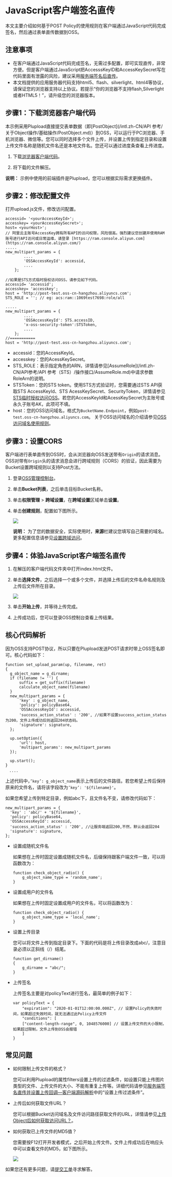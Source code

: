 # JavaScript客户端签名直传

本文主要介绍如何基于POST Policy的使用规则在客户端通过JavaScript代码完成签名，然后通过表单直传数据到OSS。

## 注意事项

-   在客户端通过JavaScript代码完成签名，无需过多配置，即可实现直传，非常方便。但是客户端通过JavaScript把AccesssKeyID和AccessKeySecret写在代码里面有泄露的风险，建议采用[服务端签名后直传](/intl.zh-CN/最佳实践/Web端上传数据至OSS/Web端PostObject直传实践/服务端签名后直传.md)。
-   本文档提供的应用服务器代码支持html5、flash、silverlight、html4等协议，请保证您的浏览器支持以上协议。若提示“你的浏览器不支持flash,Silverlight或者HTML5！”，请升级您的浏览器版本。

## 步骤1：下载浏览器客户端代码

本示例采用Plupload直接提交表单数据（即[PostObject](/intl.zh-CN/API 参考/关于Object操作/基础操作/PostObject.md)）到OSS，可以运行于PC浏览器、手机浏览器、微信等。您可以同时选择多个文件上传，并设置上传到指定目录和设置上传文件名称是随机文件名还是本地文件名。您还可以通过进度条查看上传进度。

1.  下载[浏览器客户端代码](https://gosspublic.alicdn.com/doc/oss-h5-upload-js-direct.zip)。

2.  将下载的文件解压。


**说明：** 示例中使用的前端插件是Plupload，您可以根据实际需求更换插件。

## 步骤2：修改配置文件

打开upload.js文件，修改访问配置。

```
accessid= '<yourAccessKeyId>';
accesskey= <yourAccessKeySecret>';
host= <yourHost>';
// 阿里云主账号AccessKey拥有所有API的访问权限，风险很高。强烈建议您创建并使用RAM账号进行API访问或日常运维，请登录 [https://ram.console.aliyun.com](https://ram.console.aliyun.com/)
.....
new_multipart_params = {
        ....
        'OSSAccessKeyId': accessid, 
        ....
    };

//如果是STS方式临时授权访问OSS，请参见如下代码。
accessid= 'accessid';
accesskey= 'accesskey';
host = 'http://post-test.oss-cn-hangzhou.aliyuncs.com';
STS_ROLE = ''; // eg: acs:ram::1069test7698:role/all

.....
new_multipart_params = {
        ....
        'OSSAccessKeyId': STS.accessID, 
        'x-oss-security-token':STSToken,
        ....
    };
//===========
host = 'http://post-test.oss-cn-hangzhou.aliyuncs.com';
```

-   accessid：您的AccessKeyId。
-   accesskey：您的AcessKeySecret。
-   STS\_ROLE：表示指定角色的ARN，详情请参见[AssumeRole](/intl.zh-CN/API参考/API 参考（STS）/操作接口/AssumeRole.md)中请求参数RoleArn的说明。
-   STSToken：您的STS token。使用STS方式验证时，您需要通过STS API获取STS AccessKeyId、STS AcessKeySecret、SecurityToken，详情请参见[STS临时授权访问OSS](/intl.zh-CN/开发指南/数据安全/访问控制/STS临时授权访问OSS.md)。若您的AccessKeyId和AcessKeySecret为主账号或永久子账号AK，此项可不填。
-   host：您的OSS访问域名，格式为`BucketName.Endpoint`，例如`post-test.oss-cn-hangzhou.aliyuncs.com`。 关于OSS访问域名的介绍请参见[OSS访问域名使用规则](/intl.zh-CN/开发指南/访问域名（Endpoint）/OSS访问域名使用规则.md)。

## 步骤3：设置CORS

客户端进行表单直传到OSS时，会从浏览器向OSS发送带有`Origin`的请求消息。OSS对带有`Origin`头的请求消息会进行跨域规则（CORS）的验证，因此需要为Bucket设置跨域规则以支持Post方法。

1.  登录[OSS管理控制台](https://oss.console.aliyun.com/)。

2.  单击**Bucket列表**，之后单击目标Bucket名称。

3.  单击**权限管理** \> **跨域设置**，在**跨域设置**区域单击**设置**。

4.  单击**创建规则**，配置如下图所示。

    ![](https://static-aliyun-doc.oss-accelerate.aliyuncs.com/assets/img/zh-CN/9354449951/p12308.png)

    **说明：** 为了您的数据安全，实际使用时，**来源**栏建议您填写自己需要的域名。更多配置信息请参见[设置跨域访问](/intl.zh-CN/控制台用户指南/存储空间管理/权限管理/设置跨域访问.md)。


## 步骤4：体验JavaScript客户端签名直传

1.  在解压的客户端代码文件夹中打开index.html文件。

2.  单击**选择文件**，之后选择一个或多个文件，并选择上传后的文件名命名规则及上传后文件所在目录。

    ![](https://static-aliyun-doc.oss-accelerate.aliyuncs.com/assets/img/zh-CN/9354449951/p62322.png)

3.  单击**开始上传**，并等待上传完成。

4.  上传成功后，您可以登录OSS控制台查看上传结果。


## 核心代码解析

因为OSS支持POST协议，所以只要在Plupload发送POST请求时带上OSS签名即可。核心代码如下：

```
function set_upload_param(up, filename, ret)
{
  g_object_name = g_dirname;
  if (filename != '') {
      suffix = get_suffix(filename)
      calculate_object_name(filename)
  }
  new_multipart_params = {
      'key' : g_object_name,
      'policy': policyBase64,
      'OSSAccessKeyId': accessid,
      'success_action_status' : '200', //如果不设置success_action_status为200，文件上传成功后则返回204状态码。
      'signature': signature,
  };

  up.setOption({
      'url': host,
      'multipart_params': new_multipart_params
  });

  up.start();
}
　....
```

上述代码中，`’key’: g_object_name`表示上传后的文件路径。若您希望上传后保持原来的文件名，请将该字段改为`’key’: '${filename}'`。

如果您希望上传到特定目录，例如abc下，且文件名不变，请修改代码如下：

```
new_multipart_params = {
  'key' : 'abc/' + '${filename}',
  'policy': policyBase64,
  'OSSAccessKeyId': accessid,
  'success_action_status' : '200', //让服务端返回200,不然，默认会返回204
  'signature': signature,
};
```

-   设置成随机文件名

    如果想在上传时固定设置成随机文件名，后缀保持跟客户端文件一致，可以将函数改为：

    ```
    function check_object_radio() {
        g_object_name_type = 'random_name';
    }
    ```

-   设置成用户的文件名

    如果想在上传时固定设置成用户的文件名，可以将函数改为：

    ```
    function check_object_radio() {
        g_object_name_type = 'local_name';
    }
    ```

-   设置上传目录

    您可以将文件上传到指定目录下。下面的代码是将上传目录改成abc/，注意目录必须以正斜线（/）结尾。

    ```
    function get_dirname()
    {
        g_dirname = "abc/"; 
    }
    ```

-   上传签名

    上传签名主要是对policyText进行签名，最简单的例子如下：

    ```
    var policyText = {
        "expiration": "2020-01-01T12:00:00.000Z", // 设置Policy的失效时间，如果超过失效时间，就无法通过此Policy上传文件
        "conditions": [
        ["content-length-range", 0, 1048576000] // 设置上传文件的大小限制，如果超过限制，文件上传到OSS会报错
        ]
    }
    ```


## 常见问题

-   如何限制上传文件的格式？

    您可以利用Plupload的属性filters设置上传的过滤条件，如设置只能上传图片类型的文件、上传文件的大小、不能有重复上传等。详细代码请参见[服务端签名直传并设置上传回调—客户端源码解析](/intl.zh-CN/最佳实践/Web端上传数据至OSS/Web端PostObject直传实践/服务端签名直传并设置上传回调.md)中的“设置上传过滤条件”。

-   上传后如何获取文件URL？

    您可以根据Bucket访问域名及文件访问路径获取文件的URL，详情请参见[上传Object后如何获取访问URL？](/intl.zh-CN/开发指南/对象/文件（Object）/常见问题/上传Object后如何获取访问URL？.md)。

-   如何获取已上传文件的MD5值？

    您需要按F12打开开发者模式，之后开始上传文件。文件上传成功后在响应头中可以查看文件的MD5，如下图所示。

    ![](https://static-aliyun-doc.oss-accelerate.aliyuncs.com/assets/img/zh-CN/9354449951/p64542.png)


如果您还有更多问题，请[提交工单](https://workorder-intl.console.aliyun.com/?spm=5176.2020520001.nav-right.ditem-sub.433c12d26HHFbc#/ticket/createIndex)寻求解答。

